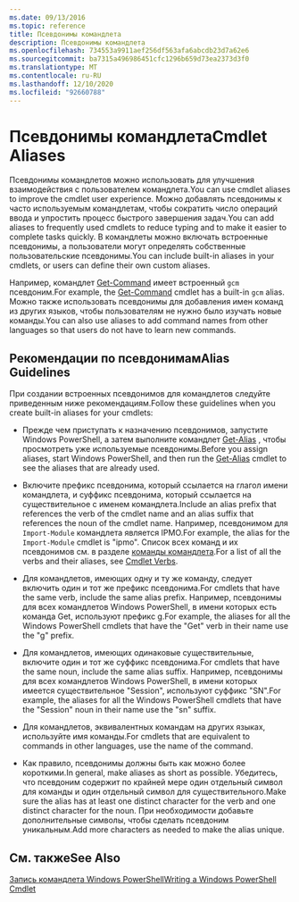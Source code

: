 ```yaml
---
ms.date: 09/13/2016
ms.topic: reference
title: Псевдонимы командлета
description: Псевдонимы командлета
ms.openlocfilehash: 734553a9911aef256df563afa6abcdb23d7a62e6
ms.sourcegitcommit: ba7315a496986451cfc1296b659d73ea2373d3f0
ms.translationtype: MT
ms.contentlocale: ru-RU
ms.lasthandoff: 12/10/2020
ms.locfileid: "92660788"
---
```

# <a name="cmdlet-aliases"></a><span data-ttu-id="ec61d-103">Псевдонимы командлета</span><span class="sxs-lookup"><span data-stu-id="ec61d-103">Cmdlet Aliases</span></span>

<span data-ttu-id="ec61d-104">Псевдонимы командлетов можно использовать для улучшения взаимодействия с пользователем командлета.</span><span class="sxs-lookup"><span data-stu-id="ec61d-104">You can use cmdlet aliases to improve the cmdlet user experience.</span></span> <span data-ttu-id="ec61d-105">Можно добавлять псевдонимы к часто используемым командлетам, чтобы сократить число операций ввода и упростить процесс быстрого завершения задач.</span><span class="sxs-lookup"><span data-stu-id="ec61d-105">You can add aliases to frequently used cmdlets to reduce typing and to make it easier to complete tasks quickly.</span></span> <span data-ttu-id="ec61d-106">В командлеты можно включать встроенные псевдонимы, а пользователи могут определять собственные пользовательские псевдонимы.</span><span class="sxs-lookup"><span data-stu-id="ec61d-106">You can include built-in aliases in your cmdlets, or users can define their own custom aliases.</span></span>

<span data-ttu-id="ec61d-107">Например, командлет [Get-Command](/powershell/module/microsoft.powershell.core/get-command) имеет встроенный `gcm` псевдоним.</span><span class="sxs-lookup"><span data-stu-id="ec61d-107">For example, the [Get-Command](/powershell/module/microsoft.powershell.core/get-command) cmdlet has a built-in `gcm` alias.</span></span> <span data-ttu-id="ec61d-108">Можно также использовать псевдонимы для добавления имен команд из других языков, чтобы пользователям не нужно было изучать новые команды.</span><span class="sxs-lookup"><span data-stu-id="ec61d-108">You can also use aliases to add command names from other languages so that users do not have to learn new commands.</span></span>

## <a name="alias-guidelines"></a><span data-ttu-id="ec61d-109">Рекомендации по псевдонимам</span><span class="sxs-lookup"><span data-stu-id="ec61d-109">Alias Guidelines</span></span>

<span data-ttu-id="ec61d-110">При создании встроенных псевдонимов для командлетов следуйте приведенным ниже рекомендациям.</span><span class="sxs-lookup"><span data-stu-id="ec61d-110">Follow these guidelines when you create built-in aliases for your cmdlets:</span></span>

- <span data-ttu-id="ec61d-111">Прежде чем приступать к назначению псевдонимов, запустите Windows PowerShell, а затем выполните командлет [Get-Alias](/powershell/module/Microsoft.PowerShell.Utility/Get-Alias) , чтобы просмотреть уже используемые псевдонимы.</span><span class="sxs-lookup"><span data-stu-id="ec61d-111">Before you assign aliases, start Windows PowerShell, and then run the [Get-Alias](/powershell/module/Microsoft.PowerShell.Utility/Get-Alias) cmdlet to see the aliases that are already used.</span></span>

- <span data-ttu-id="ec61d-112">Включите префикс псевдонима, который ссылается на глагол имени командлета, и суффикс псевдонима, который ссылается на существительное с именем командлета.</span><span class="sxs-lookup"><span data-stu-id="ec61d-112">Include an alias prefix that references the verb of the cmdlet name and an alias suffix that references the noun of the cmdlet name.</span></span> <span data-ttu-id="ec61d-113">Например, псевдонимом для `Import-Module` командлета является IPMO.</span><span class="sxs-lookup"><span data-stu-id="ec61d-113">For example, the alias for the `Import-Module` cmdlet is "ipmo".</span></span> <span data-ttu-id="ec61d-114">Список всех команд и их псевдонимов см. в разделе [команды командлета](./approved-verbs-for-windows-powershell-commands.md).</span><span class="sxs-lookup"><span data-stu-id="ec61d-114">For a list of all the verbs and their aliases, see [Cmdlet Verbs](./approved-verbs-for-windows-powershell-commands.md).</span></span>

- <span data-ttu-id="ec61d-115">Для командлетов, имеющих одну и ту же команду, следует включить один и тот же префикс псевдонима.</span><span class="sxs-lookup"><span data-stu-id="ec61d-115">For cmdlets that have the same verb, include the same alias prefix.</span></span> <span data-ttu-id="ec61d-116">Например, псевдонимы для всех командлетов Windows PowerShell, в имени которых есть команда Get, используют префикс g.</span><span class="sxs-lookup"><span data-stu-id="ec61d-116">For example, the aliases for all the Windows PowerShell cmdlets that have the "Get" verb in their name use the "g" prefix.</span></span>

- <span data-ttu-id="ec61d-117">Для командлетов, имеющих одинаковые существительные, включите один и тот же суффикс псевдонима.</span><span class="sxs-lookup"><span data-stu-id="ec61d-117">For cmdlets that have the same noun, include the same alias suffix.</span></span> <span data-ttu-id="ec61d-118">Например, псевдонимы для всех командлетов Windows PowerShell, в имени которых имеется существительное "Session", используют суффикс "SN".</span><span class="sxs-lookup"><span data-stu-id="ec61d-118">For example, the aliases for all the Windows PowerShell cmdlets that have the "Session" noun in their name use the "sn" suffix.</span></span>

- <span data-ttu-id="ec61d-119">Для командлетов, эквивалентных командам на других языках, используйте имя команды.</span><span class="sxs-lookup"><span data-stu-id="ec61d-119">For cmdlets that are equivalent to commands in other languages, use the name of the command.</span></span>

- <span data-ttu-id="ec61d-120">Как правило, псевдонимы должны быть как можно более короткими.</span><span class="sxs-lookup"><span data-stu-id="ec61d-120">In general, make aliases as short as possible.</span></span> <span data-ttu-id="ec61d-121">Убедитесь, что псевдоним содержит по крайней мере один отдельный символ для команды и один отдельный символ для существительного.</span><span class="sxs-lookup"><span data-stu-id="ec61d-121">Make sure the alias has at least one distinct character for the verb and one distinct character for the noun.</span></span> <span data-ttu-id="ec61d-122">При необходимости добавьте дополнительные символы, чтобы сделать псевдоним уникальным.</span><span class="sxs-lookup"><span data-stu-id="ec61d-122">Add more characters as needed to make the alias unique.</span></span>

## <a name="see-also"></a><span data-ttu-id="ec61d-123">См. также</span><span class="sxs-lookup"><span data-stu-id="ec61d-123">See Also</span></span>

[<span data-ttu-id="ec61d-124">Запись командлета Windows PowerShell</span><span class="sxs-lookup"><span data-stu-id="ec61d-124">Writing a Windows PowerShell Cmdlet</span></span>](./writing-a-windows-powershell-cmdlet.md)
